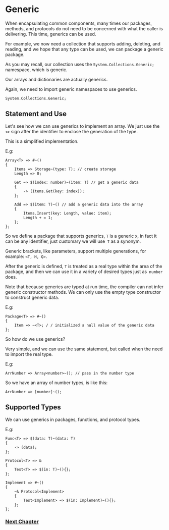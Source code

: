 # Generic
When encapsulating common components, many times our packages, methods, and protocols do not need to be concerned with what the caller is delivering. This time, generics can be used.

For example, we now need a collection that supports adding, deleting, and reading, and we hope that any type can be used, we can package a generic package.

As you may recall, our collection uses the `System.Collections.Generic;` namespace, which is generic.

Our arrays and dictionaries are actually generics.

Again, we need to import generic namespaces to use generics.
        
    System.Collections.Generic;
    
## Statement and Use
Let's see how we can use generics to implement an array. We just use the `<>` sign after the identifier to enclose the generation of the type.

This is a simplified implementation.

E.g:

    Array<T> => #~()
    {
        Items => Storage~(type: T); // create storage
        Length => 0;

        Get => $(index: number)~(item: T) // get a generic data
        {
            -> (Items.Get(key: index));
        };

        Add => $(item: T)~() // add a generic data into the array
        {
            Items.Insert(key: Length, value: item);
            Length + = 1;
        };
    };

So we define a package that supports generics, `T` is a generic x, in fact it can be any identifier, just customary we will use` T` as a synonym.

Generic brackets, like parameters, support multiple generations, for example: `<T, H, Q>`.

After the generic is defined, `T` is treated as a real type within the area of ​​the package, and then we can use it in a variety of desired types just as` number` does.

Note that because generics are typed at run time, the compiler can not infer generic constructor methods. We can only use the empty type constructor to construct generic data.

E.g:

    Package<T> => #~()
    {
        Item => ~<T>; / / initialized a null value of the generic data
    };

So how do we use generics?

Very simple, and we can use the same statement, but called when the need to import the real type.

E.g:

    ArrNumber => Array<number>~(); // pass in the number type

So we have an array of number types, is like this:

    ArrNumber => [number]~();

## Supported Types
We can use generics in packages, functions, and protocol types.

E.g:
    
    Func<T> => $(data: T)~(data: T)
    {
        -> (data);
    };

    Protocol<T> => &
    {
        Test<T> => $(in: T)~(){};
    };

    Implement => #~()
    {
        ~& Protocol<Implement>
        {
            Test<Implement> => $(in: Implement)~(){};
        };
    };

### [Next Chapter](annotation.md)